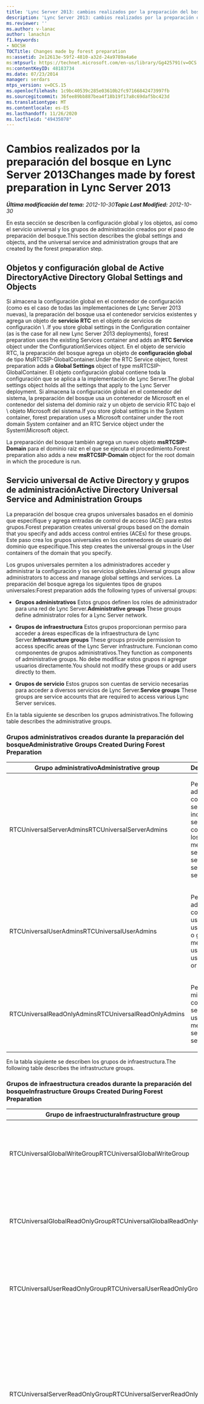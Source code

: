 ```yaml
---
title: 'Lync Server 2013: cambios realizados por la preparación del bosque'
description: 'Lync Server 2013: cambios realizados por la preparación del bosque.'
ms.reviewer: ''
ms.author: v-lanac
author: lanachin
f1.keywords:
- NOCSH
TOCTitle: Changes made by forest preparation
ms:assetid: 2e12613e-59f2-4810-a32d-24a9789a4a6e
ms:mtpsurl: https://technet.microsoft.com/en-us/library/Gg425791(v=OCS.15)
ms:contentKeyID: 48183734
ms.date: 07/23/2014
manager: serdars
mtps_version: v=OCS.15
ms.openlocfilehash: 1c9bc40539c285e03610b2fc97166842473997fb
ms.sourcegitcommit: 36fee89bb887bea4f18b19f17a8c69daf5bc423d
ms.translationtype: MT
ms.contentlocale: es-ES
ms.lasthandoff: 11/26/2020
ms.locfileid: "49435078"
---
```

# <a name="changes-made-by-forest-preparation-in-lync-server-2013"></a><span data-ttu-id="69b7f-103">Cambios realizados por la preparación del bosque en Lync Server 2013</span><span class="sxs-lookup"><span data-stu-id="69b7f-103">Changes made by forest preparation in Lync Server 2013</span></span>

<div data-xmlns="http://www.w3.org/1999/xhtml">

<div class="topic" data-xmlns="http://www.w3.org/1999/xhtml" data-msxsl="urn:schemas-microsoft-com:xslt" data-cs="https://msdn.microsoft.com/">

<div data-asp="https://msdn2.microsoft.com/asp">



</div>

<div id="mainSection">

<div id="mainBody"><span data-ttu-id="69b7f-104">

<span> </span></span><span class="sxs-lookup"><span data-stu-id="69b7f-104">

<span> </span></span></span>

<span data-ttu-id="69b7f-105">_**Última modificación del tema:** 2012-10-30_</span><span class="sxs-lookup"><span data-stu-id="69b7f-105">_**Topic Last Modified:** 2012-10-30_</span></span>

<span data-ttu-id="69b7f-106">En esta sección se describen la configuración global y los objetos, así como el servicio universal y los grupos de administración creados por el paso de preparación del bosque.</span><span class="sxs-lookup"><span data-stu-id="69b7f-106">This section describes the global settings and objects, and the universal service and administration groups that are created by the forest preparation step.</span></span>

<div>

## <a name="active-directory-global-settings-and-objects"></a><span data-ttu-id="69b7f-107">Objetos y configuración global de Active Directory</span><span class="sxs-lookup"><span data-stu-id="69b7f-107">Active Directory Global Settings and Objects</span></span>

<span data-ttu-id="69b7f-108">Si almacena la configuración global en el contenedor de configuración (como es el caso de todas las implementaciones de Lync Server 2013 nuevas), la preparación del bosque usa el contenedor servicios existentes y agrega un objeto de **servicio RTC** en el objeto de servicios de configuración \\ .</span><span class="sxs-lookup"><span data-stu-id="69b7f-108">If you store global settings in the Configuration container (as is the case for all new Lync Server 2013 deployments), forest preparation uses the existing Services container and adds an **RTC Service** object under the Configuration\\Services object.</span></span> <span data-ttu-id="69b7f-109">En el objeto de servicio RTC, la preparación del bosque agrega un objeto de **configuración global** de tipo MsRTCSIP-GlobalContainer.</span><span class="sxs-lookup"><span data-stu-id="69b7f-109">Under the RTC Service object, forest preparation adds a **Global Settings** object of type msRTCSIP-GlobalContainer.</span></span> <span data-ttu-id="69b7f-110">El objeto configuración global contiene toda la configuración que se aplica a la implementación de Lync Server.</span><span class="sxs-lookup"><span data-stu-id="69b7f-110">The global settings object holds all the settings that apply to the Lync Server deployment.</span></span> <span data-ttu-id="69b7f-111">Si almacena la configuración global en el contenedor del sistema, la preparación del bosque usa un contenedor de Microsoft en el contenedor del sistema del dominio raíz y un objeto de servicio RTC bajo el \\ objeto Microsoft del sistema.</span><span class="sxs-lookup"><span data-stu-id="69b7f-111">If you store global settings in the System container, forest preparation uses a Microsoft container under the root domain System container and an RTC Service object under the System\\Microsoft object.</span></span>

<span data-ttu-id="69b7f-112">La preparación del bosque también agrega un nuevo objeto **msRTCSIP-Domain** para el dominio raíz en el que se ejecuta el procedimiento.</span><span class="sxs-lookup"><span data-stu-id="69b7f-112">Forest preparation also adds a new **msRTCSIP-Domain** object for the root domain in which the procedure is run.</span></span>

</div>

<div>

## <a name="active-directory-universal-service-and-administration-groups"></a><span data-ttu-id="69b7f-113">Servicio universal de Active Directory y grupos de administración</span><span class="sxs-lookup"><span data-stu-id="69b7f-113">Active Directory Universal Service and Administration Groups</span></span>

<span data-ttu-id="69b7f-114">La preparación del bosque crea grupos universales basados en el dominio que especifique y agrega entradas de control de acceso (ACE) para estos grupos.</span><span class="sxs-lookup"><span data-stu-id="69b7f-114">Forest preparation creates universal groups based on the domain that you specify and adds access control entries (ACEs) for these groups.</span></span> <span data-ttu-id="69b7f-115">Este paso crea los grupos universales en los contenedores de usuario del dominio que especifique.</span><span class="sxs-lookup"><span data-stu-id="69b7f-115">This step creates the universal groups in the User containers of the domain that you specify.</span></span>

<span data-ttu-id="69b7f-116">Los grupos universales permiten a los administradores acceder y administrar la configuración y los servicios globales.</span><span class="sxs-lookup"><span data-stu-id="69b7f-116">Universal groups allow administrators to access and manage global settings and services.</span></span> <span data-ttu-id="69b7f-117">La preparación del bosque agrega los siguientes tipos de grupos universales:</span><span class="sxs-lookup"><span data-stu-id="69b7f-117">Forest preparation adds the following types of universal groups:</span></span>

  - <span data-ttu-id="69b7f-118">**Grupos administrativos**   Estos grupos definen los roles de administrador para una red de Lync Server.</span><span class="sxs-lookup"><span data-stu-id="69b7f-118">**Administrative groups**   These groups define administrator roles for a Lync Server network.</span></span>

  - <span data-ttu-id="69b7f-119">**Grupos de infraestructura**   Estos grupos proporcionan permiso para acceder a áreas específicas de la infraestructura de Lync Server.</span><span class="sxs-lookup"><span data-stu-id="69b7f-119">**Infrastructure groups**   These groups provide permission to access specific areas of the Lync Server infrastructure.</span></span> <span data-ttu-id="69b7f-120">Funcionan como componentes de grupos administrativos.</span><span class="sxs-lookup"><span data-stu-id="69b7f-120">They function as components of administrative groups.</span></span> <span data-ttu-id="69b7f-121">No debe modificar estos grupos ni agregar usuarios directamente.</span><span class="sxs-lookup"><span data-stu-id="69b7f-121">You should not modify these groups or add users directly to them.</span></span>

  - <span data-ttu-id="69b7f-122">**Grupos de servicio**   Estos grupos son cuentas de servicio necesarias para acceder a diversos servicios de Lync Server.</span><span class="sxs-lookup"><span data-stu-id="69b7f-122">**Service groups**   These groups are service accounts that are required to access various Lync Server services.</span></span>

<span data-ttu-id="69b7f-123">En la tabla siguiente se describen los grupos administrativos.</span><span class="sxs-lookup"><span data-stu-id="69b7f-123">The following table describes the administrative groups.</span></span>

### <a name="administrative-groups-created-during-forest-preparation"></a><span data-ttu-id="69b7f-124">Grupos administrativos creados durante la preparación del bosque</span><span class="sxs-lookup"><span data-stu-id="69b7f-124">Administrative Groups Created During Forest Preparation</span></span>

<table>
<colgroup>
<col style="width: 50%" />
<col style="width: 50%" />
</colgroup>
<thead>
<tr class="header">
<th><span data-ttu-id="69b7f-125">Grupo administrativo</span><span class="sxs-lookup"><span data-stu-id="69b7f-125">Administrative group</span></span></th>
<th><span data-ttu-id="69b7f-126">Descripción</span><span class="sxs-lookup"><span data-stu-id="69b7f-126">Description</span></span></th>
</tr>
</thead>
<tbody>
<tr class="odd">
<td><p><span data-ttu-id="69b7f-127">RTCUniversalServerAdmins</span><span class="sxs-lookup"><span data-stu-id="69b7f-127">RTCUniversalServerAdmins</span></span></p></td>
<td><p><span data-ttu-id="69b7f-128">Permite a los miembros administrar la configuración del servidor y del grupo, incluidos los roles de servidor, la configuración global y los usuarios.</span><span class="sxs-lookup"><span data-stu-id="69b7f-128">Allows members to manage server and pool settings, including all server roles, global settings, and users.</span></span></p></td>
</tr>
<tr class="even">
<td><p><span data-ttu-id="69b7f-129">RTCUniversalUserAdmins</span><span class="sxs-lookup"><span data-stu-id="69b7f-129">RTCUniversalUserAdmins</span></span></p></td>
<td><p><span data-ttu-id="69b7f-130">Permite a los miembros administrar la configuración de usuario y mover los usuarios de un servidor o grupo a otro.</span><span class="sxs-lookup"><span data-stu-id="69b7f-130">Allows members to manage user settings and move users from one server or pool to another.</span></span></p></td>
</tr>
<tr class="odd">
<td><p><span data-ttu-id="69b7f-131">RTCUniversalReadOnlyAdmins</span><span class="sxs-lookup"><span data-stu-id="69b7f-131">RTCUniversalReadOnlyAdmins</span></span></p></td>
<td><p><span data-ttu-id="69b7f-132">Permite que los miembros lean la configuración del servidor, del grupo y del usuario.</span><span class="sxs-lookup"><span data-stu-id="69b7f-132">Allows members to read server, pool, and user settings.</span></span></p></td>
</tr>
</tbody>
</table>


<span data-ttu-id="69b7f-133">En la tabla siguiente se describen los grupos de infraestructura.</span><span class="sxs-lookup"><span data-stu-id="69b7f-133">The following table describes the infrastructure groups.</span></span>

### <a name="infrastructure-groups-created-during-forest-preparation"></a><span data-ttu-id="69b7f-134">Grupos de infraestructura creados durante la preparación del bosque</span><span class="sxs-lookup"><span data-stu-id="69b7f-134">Infrastructure Groups Created During Forest Preparation</span></span>

<table>
<colgroup>
<col style="width: 50%" />
<col style="width: 50%" />
</colgroup>
<thead>
<tr class="header">
<th><span data-ttu-id="69b7f-135">Grupo de infraestructura</span><span class="sxs-lookup"><span data-stu-id="69b7f-135">Infrastructure group</span></span></th>
<th><span data-ttu-id="69b7f-136">Descripción</span><span class="sxs-lookup"><span data-stu-id="69b7f-136">Description</span></span></th>
</tr>
</thead>
<tbody>
<tr class="odd">
<td><p><span data-ttu-id="69b7f-137">RTCUniversalGlobalWriteGroup</span><span class="sxs-lookup"><span data-stu-id="69b7f-137">RTCUniversalGlobalWriteGroup</span></span></p></td>
<td><p><span data-ttu-id="69b7f-138">Concede acceso de escritura a los objetos de configuración global de Lync Server.</span><span class="sxs-lookup"><span data-stu-id="69b7f-138">Grants write access to global setting objects for Lync Server.</span></span></p></td>
</tr>
<tr class="even">
<td><p><span data-ttu-id="69b7f-139">RTCUniversalGlobalReadOnlyGroup</span><span class="sxs-lookup"><span data-stu-id="69b7f-139">RTCUniversalGlobalReadOnlyGroup</span></span></p></td>
<td><p><span data-ttu-id="69b7f-140">Concede acceso de solo lectura a objetos de configuración global para Lync Server.</span><span class="sxs-lookup"><span data-stu-id="69b7f-140">Grants read-only access to global setting objects for Lync Server.</span></span></p></td>
</tr>
<tr class="odd">
<td><p><span data-ttu-id="69b7f-141">RTCUniversalUserReadOnlyGroup</span><span class="sxs-lookup"><span data-stu-id="69b7f-141">RTCUniversalUserReadOnlyGroup</span></span></p></td>
<td><p><span data-ttu-id="69b7f-142">Concede acceso de solo lectura a la configuración de usuario de Lync Server.</span><span class="sxs-lookup"><span data-stu-id="69b7f-142">Grants read-only access to Lync Server user settings.</span></span></p></td>
</tr>
<tr class="even">
<td><p><span data-ttu-id="69b7f-143">RTCUniversalServerReadOnlyGroup</span><span class="sxs-lookup"><span data-stu-id="69b7f-143">RTCUniversalServerReadOnlyGroup</span></span></p></td>
<td><p><span data-ttu-id="69b7f-144">Concede acceso de solo lectura a la configuración de Lync Server.</span><span class="sxs-lookup"><span data-stu-id="69b7f-144">Grants read-only access to Lync Server settings.</span></span> <span data-ttu-id="69b7f-145">Este grupo no tiene acceso a la configuración del nivel de grupo, solo a la configuración específica de un servidor individual.</span><span class="sxs-lookup"><span data-stu-id="69b7f-145">This group does not have access to pool level settings, only to settings specific to an individual server.</span></span></p></td>
</tr>
<tr class="odd">
<td><p><span data-ttu-id="69b7f-146">RTCUniversalSBATechnicians</span><span class="sxs-lookup"><span data-stu-id="69b7f-146">RTCUniversalSBATechnicians</span></span></p></td>
<td><p><span data-ttu-id="69b7f-147">Concede acceso de solo lectura a la configuración de Lync Server y se coloca en el grupo de administradores locales de las aplicaciones de las sucursales que son supervivientes durante la instalación.</span><span class="sxs-lookup"><span data-stu-id="69b7f-147">Grants read-only access to Lync Server configuration and are placed in the Local Administrators group of the survivable branch appliances during installation.</span></span></p></td>
</tr>
</tbody>
</table>


<span data-ttu-id="69b7f-148">En la siguiente tabla se describen los grupos de servicios.</span><span class="sxs-lookup"><span data-stu-id="69b7f-148">The following table describes the service groups.</span></span>

### <a name="service-groups-created-during-forest-preparation"></a><span data-ttu-id="69b7f-149">Grupos de servicio creados durante la preparación del bosque</span><span class="sxs-lookup"><span data-stu-id="69b7f-149">Service Groups Created During Forest Preparation</span></span>

<table>
<colgroup>
<col style="width: 50%" />
<col style="width: 50%" />
</colgroup>
<thead>
<tr class="header">
<th><span data-ttu-id="69b7f-150">Grupo de servicio</span><span class="sxs-lookup"><span data-stu-id="69b7f-150">Service group</span></span></th>
<th><span data-ttu-id="69b7f-151">Descripción</span><span class="sxs-lookup"><span data-stu-id="69b7f-151">Description</span></span></th>
</tr>
</thead>
<tbody>
<tr class="odd">
<td><p><span data-ttu-id="69b7f-152">RTCHSUniversalServices</span><span class="sxs-lookup"><span data-stu-id="69b7f-152">RTCHSUniversalServices</span></span></p></td>
<td><p><span data-ttu-id="69b7f-153">Incluye cuentas de servicio que se usan para ejecutar servidores front-end y servidores Standard Edition.</span><span class="sxs-lookup"><span data-stu-id="69b7f-153">Includes service accounts used to run Front End Server and Standard Edition servers.</span></span> <span data-ttu-id="69b7f-154">Este grupo permite que los servidores tengan acceso de lectura y escritura a la configuración global de Lync Server y a los objetos de usuario de Active Directory.</span><span class="sxs-lookup"><span data-stu-id="69b7f-154">This group allows servers read/write access to Lync Server global settings and Active Directory user objects.</span></span></p></td>
</tr>
<tr class="even">
<td><p><span data-ttu-id="69b7f-155">RTCComponentUniversalServices</span><span class="sxs-lookup"><span data-stu-id="69b7f-155">RTCComponentUniversalServices</span></span></p></td>
<td><p><span data-ttu-id="69b7f-156">Incluye cuentas de servicio que se usan para ejecutar servidores de conferencia A/V, servicios Web, servidor de mediación, servidor de archivado y servidor de supervisión.</span><span class="sxs-lookup"><span data-stu-id="69b7f-156">Includes service accounts used to run A/V Conferencing Servers, Web Services, Mediation Server, Archiving Server, and Monitoring Server.</span></span></p></td>
</tr>
<tr class="odd">
<td><p><span data-ttu-id="69b7f-157">RTCProxyUniversalServices</span><span class="sxs-lookup"><span data-stu-id="69b7f-157">RTCProxyUniversalServices</span></span></p></td>
<td><p><span data-ttu-id="69b7f-158">Incluye cuentas de servicio que se usan para ejecutar servidores perimetrales de Lync Server.</span><span class="sxs-lookup"><span data-stu-id="69b7f-158">Includes service accounts used to run Lync Server Edge Servers.</span></span></p></td>
</tr>
<tr class="even">
<td><p><span data-ttu-id="69b7f-159">RTCUniversalConfigReplicator</span><span class="sxs-lookup"><span data-stu-id="69b7f-159">RTCUniversalConfigReplicator</span></span></p></td>
<td><p><span data-ttu-id="69b7f-160">Incluye servidores que pueden participar en la replicación del almacén central de administración de Lync Server.</span><span class="sxs-lookup"><span data-stu-id="69b7f-160">Includes servers that can participate in Lync Server Central Management store replication.</span></span></p></td>
</tr>
<tr class="odd">
<td><p><span data-ttu-id="69b7f-161">RTCSBAUniversalServices</span><span class="sxs-lookup"><span data-stu-id="69b7f-161">RTCSBAUniversalServices</span></span></p></td>
<td><p><span data-ttu-id="69b7f-162">Concede acceso de solo lectura a la configuración del servidor de Lync, pero permite la configuración de la instalación de un servidor de sucursal y una implementación de dispositivos de rama supervivientes.</span><span class="sxs-lookup"><span data-stu-id="69b7f-162">Grants read-only access to Lync Server settings, but allows for configuration for the installation of a survivable branch server and survivable branch appliance deployment.</span></span></p></td>
</tr>
</tbody>
</table>


<span data-ttu-id="69b7f-163">La preparación del bosque, a continuación, agrega grupos de servicio y administración a los grupos de infraestructura adecuados, de la siguiente manera:</span><span class="sxs-lookup"><span data-stu-id="69b7f-163">Forest preparation then adds service and administration groups to the appropriate infrastructure groups, as follows:</span></span>

  - <span data-ttu-id="69b7f-164">RTCUniversalServerAdmins se agrega a RTCUniversalGlobalReadOnlyGroup, RTCUniversalGlobalWriteGroup, RTCUniversalServerReadOnlyGroup y RTCUniversalUserReadOnlyGroup.</span><span class="sxs-lookup"><span data-stu-id="69b7f-164">RTCUniversalServerAdmins is added to RTCUniversalGlobalReadOnlyGroup, RTCUniversalGlobalWriteGroup, RTCUniversalServerReadOnlyGroup, and RTCUniversalUserReadOnlyGroup.</span></span>

  - <span data-ttu-id="69b7f-165">RTCUniversalUserAdmins se agrega como miembro de RTCUniversalGlobalReadOnlyGroup, RTCUniversalServerReadOnlyGroup y RTCUniversalUserReadOnlyGroup.</span><span class="sxs-lookup"><span data-stu-id="69b7f-165">RTCUniversalUserAdmins is added as a member of RTCUniversalGlobalReadOnlyGroup, RTCUniversalServerReadOnlyGroup, and RTCUniversalUserReadOnlyGroup.</span></span>

  - <span data-ttu-id="69b7f-166">RTCHSUniversalServices, RTCComponentUniversalServices y RTCUniversalReadOnlyAdmins se agregan como miembros de RTCUniversalGlobalReadOnlyGroup, RTCUniversalServerReadOnlyGroup y RTCUniversalUserReadOnlyGroup.</span><span class="sxs-lookup"><span data-stu-id="69b7f-166">RTCHSUniversalServices, RTCComponentUniversalServices and RTCUniversalReadOnlyAdmins are added as members of RTCUniversalGlobalReadOnlyGroup, RTCUniversalServerReadOnlyGroup, and RTCUniversalUserReadOnlyGroup.</span></span>

<span data-ttu-id="69b7f-167">La preparación del bosque también crea los siguientes grupos de control de acceso basado en roles (RBAC):</span><span class="sxs-lookup"><span data-stu-id="69b7f-167">Forest preparation also creates the following role-based access control (RBAC) groups:</span></span>

  - <span data-ttu-id="69b7f-168">CSAdministrator</span><span class="sxs-lookup"><span data-stu-id="69b7f-168">CSAdministrator</span></span>

  - <span data-ttu-id="69b7f-169">CSArchivingAdministrator</span><span class="sxs-lookup"><span data-stu-id="69b7f-169">CSArchivingAdministrator</span></span>

  - <span data-ttu-id="69b7f-170">CSHelpDesk</span><span class="sxs-lookup"><span data-stu-id="69b7f-170">CSHelpDesk</span></span>

  - <span data-ttu-id="69b7f-171">CSLocationAdministrator</span><span class="sxs-lookup"><span data-stu-id="69b7f-171">CSLocationAdministrator</span></span>

  - <span data-ttu-id="69b7f-172">CSResponseGroupAdministrator</span><span class="sxs-lookup"><span data-stu-id="69b7f-172">CSResponseGroupAdministrator</span></span>

  - <span data-ttu-id="69b7f-173">CSServerAdministrator</span><span class="sxs-lookup"><span data-stu-id="69b7f-173">CSServerAdministrator</span></span>

  - <span data-ttu-id="69b7f-174">CSUserAdministrator</span><span class="sxs-lookup"><span data-stu-id="69b7f-174">CSUserAdministrator</span></span>

  - <span data-ttu-id="69b7f-175">CSViewOnlyAdministrator</span><span class="sxs-lookup"><span data-stu-id="69b7f-175">CSViewOnlyAdministrator</span></span>

  - <span data-ttu-id="69b7f-176">CSVoiceAdministrator</span><span class="sxs-lookup"><span data-stu-id="69b7f-176">CSVoiceAdministrator</span></span>

  - <span data-ttu-id="69b7f-177">CsPersistentChatAdministator</span><span class="sxs-lookup"><span data-stu-id="69b7f-177">CsPersistentChatAdministator</span></span>

  - <span data-ttu-id="69b7f-178">AdministradorGrupoRespuestaCs</span><span class="sxs-lookup"><span data-stu-id="69b7f-178">CsResponseGroupManager</span></span>

<span data-ttu-id="69b7f-179">Para obtener más información sobre los roles RBAC y las tareas permitidas para cada uno, vea [planear el control de acceso basado en roles en Lync Server 2013](lync-server-2013-planning-for-role-based-access-control.md) en la documentación de planeación.</span><span class="sxs-lookup"><span data-stu-id="69b7f-179">For details about RBAC roles and the tasks allowed for each, see [Planning for role-based access control in Lync Server 2013](lync-server-2013-planning-for-role-based-access-control.md) in the Planning documentation.</span></span>

<span data-ttu-id="69b7f-180">La preparación del bosque crea entradas de acceso privadas y públicas.</span><span class="sxs-lookup"><span data-stu-id="69b7f-180">Forest preparation creates both private and public ACEs.</span></span> <span data-ttu-id="69b7f-181">Crea ACE privadas en el contenedor de configuración global usado por Lync Server.</span><span class="sxs-lookup"><span data-stu-id="69b7f-181">It creates private ACEs on the global settings container used by Lync Server.</span></span> <span data-ttu-id="69b7f-182">Este contenedor solo es utilizado por Lync Server y se encuentra en el contenedor configuración o en el contenedor del sistema en el dominio raíz, según dónde se almacene la configuración global.</span><span class="sxs-lookup"><span data-stu-id="69b7f-182">This container is used only by Lync Server and is located either in the Configuration container or the System container in the root domain, depending on where you store global settings.</span></span> <span data-ttu-id="69b7f-183">Las ACE públicas creadas por la preparación del bosque se enumeran en la tabla siguiente.</span><span class="sxs-lookup"><span data-stu-id="69b7f-183">The public ACEs created by forest preparation are listed in the following table.</span></span>

### <a name="public-aces-created-by-forest-preparation"></a><span data-ttu-id="69b7f-184">ACE públicas creadas por la preparación del bosque</span><span class="sxs-lookup"><span data-stu-id="69b7f-184">Public ACEs created by Forest Preparation</span></span>

<table>
<colgroup>
<col style="width: 50%" />
<col style="width: 50%" />
</colgroup>
<thead>
<tr class="header">
<th><span data-ttu-id="69b7f-185">ENTRADA</span><span class="sxs-lookup"><span data-stu-id="69b7f-185">ACE</span></span></th>
<th><span data-ttu-id="69b7f-186">RTCUniversalGlobalReadOnlyGroup</span><span class="sxs-lookup"><span data-stu-id="69b7f-186">RTCUniversalGlobalReadOnlyGroup</span></span></th>
</tr>
</thead>
<tbody>
<tr class="odd">
<td><p><span data-ttu-id="69b7f-187">Leer el contenedor del sistema del dominio raíz (no heredado)<strong>\*</strong></span><span class="sxs-lookup"><span data-stu-id="69b7f-187">Read root domain System Container (not inherited)<strong>\*</strong></span></span></p></td>
<td><p><span data-ttu-id="69b7f-188">X</span><span class="sxs-lookup"><span data-stu-id="69b7f-188">X</span></span></p></td>
</tr>
<tr class="even">
<td><p><span data-ttu-id="69b7f-189">Contenedor DisplaySpecifiers de lectura de la configuración (no heredado)</span><span class="sxs-lookup"><span data-stu-id="69b7f-189">Read Configuration’s DisplaySpecifiers container (not inherited)</span></span></p></td>
<td><p><span data-ttu-id="69b7f-190">X</span><span class="sxs-lookup"><span data-stu-id="69b7f-190">X</span></span></p></td>
</tr>
</tbody>
</table>


<div>


> [!NOTE]  
> <span data-ttu-id="69b7f-191"><STRONG>\*</STRONG>Las ACE que no se heredan no conceden acceso a objetos secundarios en estos contenedores.</span><span class="sxs-lookup"><span data-stu-id="69b7f-191"><STRONG>\*</STRONG>ACEs that are not inherited do not grant access to child objects under these containers.</span></span> <span data-ttu-id="69b7f-192">Las ACE que se heredan otorgan acceso a objetos secundarios en estos contenedores.</span><span class="sxs-lookup"><span data-stu-id="69b7f-192">ACEs that are inherited grant access to child objects under these containers.</span></span>



</div>

<span data-ttu-id="69b7f-193">En el contenedor configuración, en el contexto de nomenclatura de configuración, la preparación del bosque realiza las siguientes tareas:</span><span class="sxs-lookup"><span data-stu-id="69b7f-193">On the Configuration container, under the Configuration naming context, forest preparation performs the following tasks:</span></span>

  - <span data-ttu-id="69b7f-194">Agrega una entrada **{AB255F23-2DBD-4bb6-891D-38754AC280EF}** para la página de **propiedades RTC** en los atributos adminContextMenu y adminPropertyPages del especificador de presentación de idioma para usuarios, contactos y InetOrgPersons (por ejemplo, CN = user-Display, CN = 409, CN = DisplaySpecifiers).</span><span class="sxs-lookup"><span data-stu-id="69b7f-194">Adds an entry **{AB255F23-2DBD-4bb6-891D-38754AC280EF}** for the **RTC property** page under the adminContextMenu and adminPropertyPages attributes of the language display specifier for users, contacts, and InetOrgPersons (for example, CN=user-Display,CN=409,CN=DisplaySpecifiers).</span></span>

  - <span data-ttu-id="69b7f-195">Agrega un objeto **RTCPropertySet** de tipo **controlAccessRight** bajo **Extended-Rights** que se aplica a las clases User y contact.</span><span class="sxs-lookup"><span data-stu-id="69b7f-195">Adds an **RTCPropertySet** object of type **controlAccessRight** under **Extended-Rights** that applies to the User and Contact classes.</span></span>

  - <span data-ttu-id="69b7f-196">Agrega un objeto **RTCUserSearchPropertySet** de tipo **controlAccessRight** bajo **Extended-Rights** que se aplica a las clases User, Contact, ou y DomainDNS.</span><span class="sxs-lookup"><span data-stu-id="69b7f-196">Adds an **RTCUserSearchPropertySet** object of type **controlAccessRight** under **Extended-Rights** that applies to User, Contact, OU, and DomainDNS classes.</span></span>

  - <span data-ttu-id="69b7f-197">Agrega **msRTCSIP-PrimaryUserAddress** en el atributo **extracolumns** del especificador de pantalla de cada idioma de unidad organizativa (OU) (por ejemplo, CN = ORGANIZATIONALUNIT-display, CN = 409, CN = DisplaySpecifiers) y copia los valores del atributo **extracolumns** de la presentación predeterminada (por ejemplo, CN = default-display, CN = 409, CN = DisplaySpecifiers).</span><span class="sxs-lookup"><span data-stu-id="69b7f-197">Adds **msRTCSIP-PrimaryUserAddress** under the **extraColumns** attribute of each language organizational unit (OU) display specifier (for example, CN=organizationalUnit-Display,CN=409,CN=DisplaySpecifiers) and copies the values of the **extraColumns** attribute of the default display (for example, CN=default-Display, CN=409,CN=DisplaySpecifiers).</span></span>

  - <span data-ttu-id="69b7f-198">Agrega **atributos msRTCSIP-PrimaryUserAddress**, **msRTCSIP-PrimaryHomeServer** y **msRTCSIP-UserEnabled** al atributo **attributeDisplayNames** de cada especificador de visualización de idioma para los objetos users, Contacts e INETORGPERSON (por ejemplo, en Inglés: CN = user-Display, CN = 409, CN = DisplaySpecifiers).</span><span class="sxs-lookup"><span data-stu-id="69b7f-198">Adds **msRTCSIP-PrimaryUserAddress**, **msRTCSIP-PrimaryHomeServer**, and **msRTCSIP-UserEnabled** filtering attributes under the **attributeDisplayNames** attribute of each language display specifier for Users, Contacts, and InetOrgPerson objects (for example, in English: CN=user-Display,CN=409,CN=DisplaySpecifiers).</span></span>

<span data-ttu-id="69b7f-199"></div>

</div>

<span> </span>

</div>

</div>

</span><span class="sxs-lookup"><span data-stu-id="69b7f-199"></div>

</div>

<span> </span>

</div>

</div>

</span></span></div>

